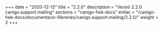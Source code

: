 +++
date        = "2020-12-12"
title       = "2.2.0"
description = "Versió 2.2.0 canigo.support.mailing"
sections    = "canigo-fwk-docs"
enllac		= "/canigo-fwk-docs/documentacio-llibreries/canigo.support.mailing/2.2.0/"
weight		= 2
+++
